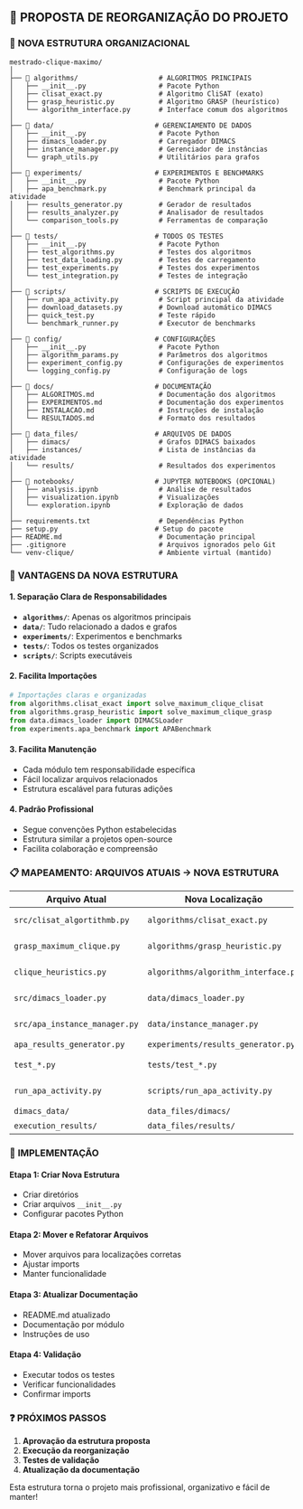 ## 📁 PROPOSTA DE REORGANIZAÇÃO DO PROJETO

### 🎯 **NOVA ESTRUTURA ORGANIZACIONAL**

```
mestrado-clique-maximo/
│
├── 📁 algorithms/                    # ALGORITMOS PRINCIPAIS
│   ├── __init__.py                  # Pacote Python
│   ├── clisat_exact.py              # Algoritmo CliSAT (exato)
│   ├── grasp_heuristic.py           # Algoritmo GRASP (heurístico)
│   └── algorithm_interface.py       # Interface comum dos algoritmos
│
├── 📁 data/                         # GERENCIAMENTO DE DADOS
│   ├── __init__.py                  # Pacote Python
│   ├── dimacs_loader.py             # Carregador DIMACS
│   ├── instance_manager.py          # Gerenciador de instâncias
│   └── graph_utils.py               # Utilitários para grafos
│
├── 📁 experiments/                  # EXPERIMENTOS E BENCHMARKS
│   ├── __init__.py                  # Pacote Python
│   ├── apa_benchmark.py             # Benchmark principal da atividade
│   ├── results_generator.py         # Gerador de resultados
│   ├── results_analyzer.py          # Analisador de resultados
│   └── comparison_tools.py          # Ferramentas de comparação
│
├── 📁 tests/                        # TODOS OS TESTES
│   ├── __init__.py                  # Pacote Python
│   ├── test_algorithms.py           # Testes dos algoritmos
│   ├── test_data_loading.py         # Testes de carregamento
│   ├── test_experiments.py          # Testes dos experimentos
│   └── test_integration.py          # Testes de integração
│
├── 📁 scripts/                      # SCRIPTS DE EXECUÇÃO
│   ├── run_apa_activity.py          # Script principal da atividade
│   ├── download_datasets.py         # Download automático DIMACS
│   ├── quick_test.py                # Teste rápido
│   └── benchmark_runner.py          # Executor de benchmarks
│
├── 📁 config/                       # CONFIGURAÇÕES
│   ├── __init__.py                  # Pacote Python
│   ├── algorithm_params.py          # Parâmetros dos algoritmos
│   ├── experiment_config.py         # Configurações de experimentos
│   └── logging_config.py            # Configuração de logs
│
├── 📁 docs/                         # DOCUMENTAÇÃO
│   ├── ALGORITMOS.md                # Documentação dos algoritmos
│   ├── EXPERIMENTOS.md              # Documentação dos experimentos
│   ├── INSTALACAO.md                # Instruções de instalação
│   └── RESULTADOS.md                # Formato dos resultados
│
├── 📁 data_files/                   # ARQUIVOS DE DADOS
│   ├── dimacs/                      # Grafos DIMACS baixados
│   ├── instances/                   # Lista de instâncias da atividade
│   └── results/                     # Resultados dos experimentos
│
├── 📁 notebooks/                    # JUPYTER NOTEBOOKS (OPCIONAL)
│   ├── analysis.ipynb               # Análise de resultados
│   ├── visualization.ipynb          # Visualizações
│   └── exploration.ipynb            # Exploração de dados
│
├── requirements.txt                 # Dependências Python
├── setup.py                        # Setup do pacote
├── README.md                        # Documentação principal
├── .gitignore                       # Arquivos ignorados pelo Git
└── venv-clique/                     # Ambiente virtual (mantido)
```

### 🔧 **VANTAGENS DA NOVA ESTRUTURA**

#### **1. Separação Clara de Responsabilidades**
- **`algorithms/`**: Apenas os algoritmos principais
- **`data/`**: Tudo relacionado a dados e grafos
- **`experiments/`**: Experimentos e benchmarks
- **`tests/`**: Todos os testes organizados
- **`scripts/`**: Scripts executáveis

#### **2. Facilita Importações**
```python
# Importações claras e organizadas
from algorithms.clisat_exact import solve_maximum_clique_clisat
from algorithms.grasp_heuristic import solve_maximum_clique_grasp
from data.dimacs_loader import DIMACSLoader
from experiments.apa_benchmark import APABenchmark
```

#### **3. Facilita Manutenção**
- Cada módulo tem responsabilidade específica
- Fácil localizar arquivos relacionados
- Estrutura escalável para futuras adições

#### **4. Padrão Profissional**
- Segue convenções Python estabelecidas
- Estrutura similar a projetos open-source
- Facilita colaboração e compreensão

### 📋 **MAPEAMENTO: ARQUIVOS ATUAIS → NOVA ESTRUTURA**

| Arquivo Atual | Nova Localização | Motivo |
|---------------|------------------|---------|
| `src/clisat_algortithmb.py` | `algorithms/clisat_exact.py` | Algoritmo principal |
| `grasp_maximum_clique.py` | `algorithms/grasp_heuristic.py` | Algoritmo principal |
| `clique_heuristics.py` | `algorithms/algorithm_interface.py` | Interface comum |
| `src/dimacs_loader.py` | `data/dimacs_loader.py` | Gerenciamento de dados |
| `src/apa_instance_manager.py` | `data/instance_manager.py` | Gerenciamento de dados |
| `apa_results_generator.py` | `experiments/results_generator.py` | Experimentos |
| `test_*.py` | `tests/test_*.py` | Organização de testes |
| `run_apa_activity.py` | `scripts/run_apa_activity.py` | Script executável |
| `dimacs_data/` | `data_files/dimacs/` | Dados |
| `execution_results/` | `data_files/results/` | Resultados |

### 🚀 **IMPLEMENTAÇÃO**

#### **Etapa 1: Criar Nova Estrutura**
- Criar diretórios
- Criar arquivos `__init__.py`
- Configurar pacotes Python

#### **Etapa 2: Mover e Refatorar Arquivos**
- Mover arquivos para localizações corretas
- Ajustar imports
- Manter funcionalidade

#### **Etapa 3: Atualizar Documentação**
- README.md atualizado
- Documentação por módulo
- Instruções de uso

#### **Etapa 4: Validação**
- Executar todos os testes
- Verificar funcionalidades
- Confirmar imports

### ❓ **PRÓXIMOS PASSOS**

1. **Aprovação da estrutura proposta**
2. **Execução da reorganização**
3. **Testes de validação**
4. **Atualização da documentação**

Esta estrutura torna o projeto mais profissional, organizativo e fácil de manter!

